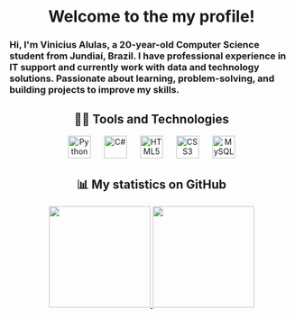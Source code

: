 <div align="center"><h1>Welcome to the my profile!</h1></div>

<div align="left">
<h3> Hi, I'm Vinicius Alulas, a 20-year-old Computer Science student from Jundiaí, Brazil.  
I have professional experience in IT support and currently work with data and technology solutions.  
Passionate about learning, problem-solving, and building projects to improve my skills.</h3>
</div>


<div align="center">
  <h2>👨‍💻 Tools and Technologies</h2>
  <img src="https://cdn.jsdelivr.net/gh/devicons/devicon/icons/python/python-original.svg" height="40" alt="Python" style="margin: 0 10px;" />
  <img src="https://cdn.jsdelivr.net/gh/devicons/devicon/icons/csharp/csharp-original.svg" height="40" alt="C#" style="margin: 0 10px;" />
  <img src="https://cdn.jsdelivr.net/gh/devicons/devicon/icons/html5/html5-original.svg" height="40" alt="HTML5" style="margin: 0 10px;" />
  <img src="https://cdn.jsdelivr.net/gh/devicons/devicon/icons/css3/css3-original.svg" height="40" alt="CSS3" style="margin: 0 10px;" />
  <img src="https://cdn.jsdelivr.net/gh/devicons/devicon/icons/mysql/mysql-original.svg" height="40" alt="MySQL" style="margin: 0 10px;" />
</div>


<div align ="center"><h2>📊 My statistics on GitHub</h2></div>
<div align="center">
  <a href="https://github.com/vin1ceo">
  <img height="180em" src="https://github-readme-stats.vercel.app/api?username=vin1ceo&theme=yeblu&show_icons=true&hide_border=false&count_private=true"/>
  <img height="180em" src="https://github-readme-stats.vercel.app/api/top-langs/?username=vin1ceo&theme=yeblu&show_icons=true&hide_border=false&layout=compact"/>  
</div>

